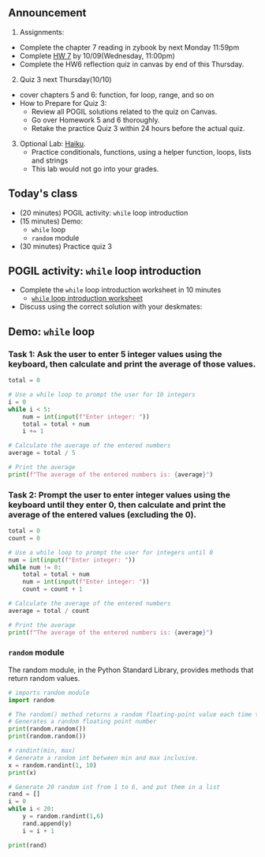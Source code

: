 ## Announcement
1. Assignments:
- Complete the chapter 7 reading in zybook by next Monday 11:59pm
- Complete [HW 7](https://w3.cs.jmu.edu/cs149/f24/hw/hw7/) by 10/09(Wednesday, 11:00pm)
- Complete the HW6 reflection quiz in canvas by end of this Thursday. 

2. Quiz 3 next Thursday(10/10)
- cover chapters 5 and 6: function, for loop, range, and so on
- How to Prepare for Quiz 3:
    - Review all POGIL solutions related to the quiz on Canvas.
    - Go over Homework 5 and 6 thoroughly.
    - Retake the practice Quiz 3 within 24 hours before the actual quiz.
3. Optional Lab: [Haiku](https://canvas.jmu.edu/courses/2035420/assignments/19197962).
    - Practice conditionals, functions, using a helper function, loops, lists and strings
    - This lab would not go into your grades. 

## Today's class
- (20 minutes) POGIL activity: `while` loop introduction
- (15 minutes) Demo: 
    - `while` loop
    - `random` module
- (30 minutes) Practice quiz 3

## POGIL activity: `while` loop introduction
- Complete the `while` loop introduction worksheet in 10 minutes
    - [`while` loop introduction worksheet](pogil_sheet\While_Loops_part1.pdf)
- Discuss using the correct solution with your deskmates:

## Demo: `while` loop

### Task 1: Ask the user to enter 5 integer values using the keyboard, then calculate and print the average of those values.

```python
total = 0

# Use a while loop to prompt the user for 10 integers
i = 0
while i < 5:
    num = int(input(f"Enter integer: "))
    total = total + num
    i += 1

# Calculate the average of the entered numbers
average = total / 5

# Print the average
print(f"The average of the entered numbers is: {average}")
```

### Task 2: Prompt the user to enter integer values using the keyboard until they enter 0, then calculate and print the average of the entered values (excluding the 0).

```python
total = 0
count = 0

# Use a while loop to prompt the user for integers until 0
num = int(input(f"Enter integer: "))
while num != 0:
    total = total + num
    num = int(input(f"Enter integer: "))
    count = count + 1

# Calculate the average of the entered numbers
average = total / count

# Print the average
print(f"The average of the entered numbers is: {average}")
```

### `random` module
The random module, in the Python Standard Library, provides methods that return random values. 

```python
# imports random module
import random

# The random() method returns a random floating-point value each time the function is called, in the range 0 (inclusive) to 1 (exclusive).
# Generates a random floating point number 
print(random.random())
print(random.random())

# randint(min, max)
# Generate a random int between min and max inclusive.
x = random.randint(1, 10)
print(x)

# Generate 20 random int from 1 to 6, and put them in a list
rand = []
i = 0
while i < 20:
    y = random.randint(1,6)
    rand.append(y)
    i = i + 1

print(rand)
```



